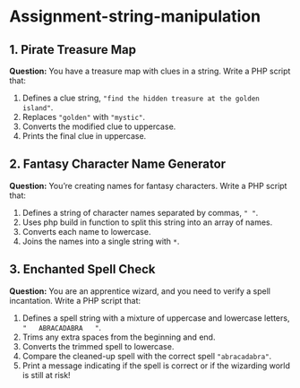 # Assignment-string-manipulation

## 1. Pirate Treasure Map

**Question:** You have a treasure map with clues in a string. Write a PHP script that:
1. Defines a clue string, `"find the hidden treasure at the golden island"`.
2. Replaces `"golden"` with `"mystic"`.
3. Converts the modified clue to uppercase.
4. Prints the final clue in uppercase.

## 2. Fantasy Character Name Generator

**Question:** You’re creating names for fantasy characters. Write a PHP script that:
1. Defines a string of character names separated by commas, `" "`.
2. Uses php build in function to split this string into an array of names.
3. Converts each name to lowercase.
4. Joins the names into a single string with `*`.

## 3. Enchanted Spell Check

**Question:** You are an apprentice wizard, and you need to verify a spell incantation. Write a PHP script that:
1. Defines a spell string with a mixture of uppercase and lowercase letters,  `"   ABRACADABRA   "`.
2. Trims any extra spaces from the beginning and end.
3. Converts the trimmed spell to lowercase.
4. Compare the cleaned-up spell with the correct spell `"abracadabra"`.
5. Print a message indicating if the spell is correct or if the wizarding world is still at risk!
